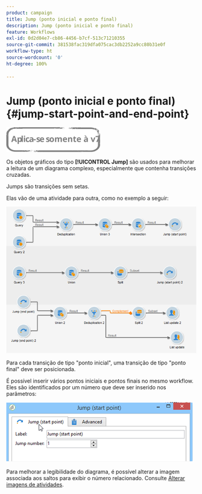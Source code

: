```yaml
---
product: campaign
title: Jump (ponto inicial e ponto final)
description: Jump (ponto inicial e ponto final)
feature: Workflows
exl-id: 0d2d04e7-cb86-4456-b7cf-513c71210355
source-git-commit: 381538fac319dfa075cac3db2252a9cc80b31e0f
workflow-type: ht
source-wordcount: '0'
ht-degree: 100%

---
```


# Jump (ponto inicial e ponto final){#jump-start-point-and-end-point}

![](../../assets/v7-only.svg)

Os objetos gráficos do tipo **[!UICONTROL Jump]** são usados para melhorar a leitura de um diagrama complexo, especialmente que contenha transições cruzadas.

Jumps são transições sem setas.

Elas vão de uma atividade para outra, como no exemplo a seguir:

![](assets/s_user_segmentation_jump_sample.png)

Para cada transição de tipo &quot;ponto inicial&quot;, uma transição de tipo &quot;ponto final&quot; deve ser posicionada.

É possível inserir vários pontos iniciais e pontos finais no mesmo workflow. Eles são identificados por um número que deve ser inserido nos parâmetros:

![](assets/s_user_segmentation_jump_in.png)

Para melhorar a legibilidade do diagrama, é possível alterar a imagem associada aos saltos para exibir o número relacionado. Consulte [Alterar imagens de atividades](managing-activity-images.md).
